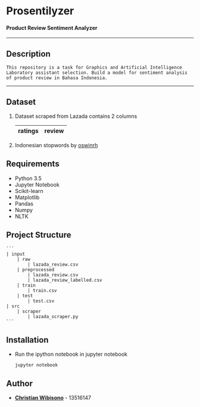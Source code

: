 # Prosentilyzer
#### Product Review Sentiment Analyzer

----
## Description
    This repository is a task for Graphics and Artificial Intelligence Laboratory assistant selection. Build a model for sentiment analysis of product review in Bahasa Indonesia.

----
## Dataset
1. Dataset scraped from Lazada contains 2 columns

    ratings | review
    ---- | ----

2. Indonesian stopwords by [oswinrh](https://www.kaggle.com/oswinrh/indonesian-stoplist)

## Requirements
* Python 3.5
* Jupyter Notebook
* Scikit-learn
* Matplotlib
* Pandas
* Numpy
* NLTK

## Project Structure
    ```
    | input
        | raw
            | lazada_review.csv
        | preprocessed
            | lazada_review.csv
            | lazada_review_labelled.csv
        | train
            | train.csv
        | test
            | test.csv
    | src
        | scraper
            | lazada_scraper.py
    ```

## Installation
* Run the ipython notebook in jupyter notebook
    ```
    jupyter notebook
    ```

## Author
* **[Christian Wibisono](https://github.com/christianwbsn)** - 13516147
